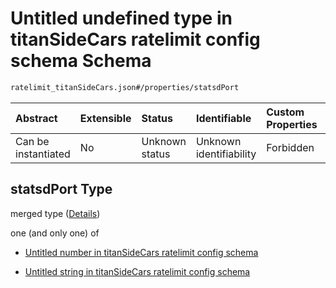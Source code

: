 # Untitled undefined type in titanSideCars ratelimit config schema Schema

```txt
ratelimit_titanSideCars.json#/properties/statsdPort
```



| Abstract            | Extensible | Status         | Identifiable            | Custom Properties | Additional Properties | Access Restrictions | Defined In                                                                                    |
| :------------------ | :--------- | :------------- | :---------------------- | :---------------- | :-------------------- | :------------------ | :-------------------------------------------------------------------------------------------- |
| Can be instantiated | No         | Unknown status | Unknown identifiability | Forbidden         | Allowed               | none                | [ratelimit\_titanSideCars.json\*](../out/ratelimit_titanSideCars.json "open original schema") |

## statsdPort Type

merged type ([Details](ratelimit_titansidecars-properties-statsdport.md))

one (and only one) of

* [Untitled number in titanSideCars ratelimit config schema](ratelimit_titansidecars-properties-statsdport-oneof-0.md "check type definition")

* [Untitled string in titanSideCars ratelimit config schema](ratelimit_titansidecars-properties-statsdport-oneof-1.md "check type definition")
